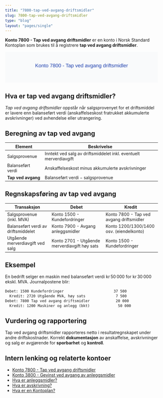 ```yaml
---
title: "7800-tap-ved-avgang-driftsmidler"
slug: 7800-tap-ved-avgang-driftsmidler
type: "blog"
layout: "pages/single"
---
```


**Konto 7800 - Tap ved avgang driftsmidler** er en konto i Norsk Standard Kontoplan som brukes til å registrere **tap ved avgang driftsmidler**.

![Illustrasjon av konto 7800 Tap ved avgang driftsmidler](7800-tap-ved-avgang-driftsmidler-image.svg)

## Hva er tap ved avgang driftsmidler?

*Tap ved avgang driftsmidler* oppstår når salgsprovenyet for et driftsmiddel er lavere enn balanseført verdi (anskaffelseskost fratrukket akkumulerte avskrivninger) ved avhendelse eller utrangering.

## Beregning av tap ved avgang

| Element                    | Beskrivelse                                                        |
|----------------------------|--------------------------------------------------------------------|
| Salgsprovenue              | Inntekt ved salg av driftsmiddelet inkl. eventuelt merverdiavgift   |
| Balanseført verdi          | Anskaffelseskost minus akkumulerte avskrivninger                   |
| **Tap ved avgang**         | Balanseført verdi − salgsprovenue                                  |

## Regnskapsføring av tap ved avgang

| Transaksjon                                          | Debet                                    | Kredit                                               |
|------------------------------------------------------|------------------------------------------|------------------------------------------------------|
| Salgsprovenue (inkl. MVA)                            | Konto 1500 - Kundefordringer             | Konto 7800 - Tap ved avgang driftsmidler             |
| Balanseført verdi av driftsmiddelet                  | Konto 7900 - Avgang anleggsmidler        | Konto 1200/1300/1400 osv. (eiendelkonto)              |
| Utgående merverdiavgift ved salg                     | Konto 2701 - Utgående merverdiavgift høy sats | Konto 1500 - Kundefordringer                   |

## Eksempel

En bedrift selger en maskin med balanseført verdi kr 50 000 for kr 30 000 ekskl. MVA. Journalpostene blir:

```plaintext
Debet: 1500 Kundefordringer                       37 500
  Kredit: 2720 Utgående MVA, høy sats              7 500
Debet: 7800 Tap ved avgang driftsmidler            20 000
  Kredit: 1200 Maskiner og anlegg (bkt)             50 000
```

## Vurdering og rapportering

Tap ved avgang driftsmidler rapporteres netto i resultatregnskapet under andre driftskostnader. Korrekt **dokumentasjon** av anskaffelse, avskrivninger og salg er avgjørende for **sporbarhet** og **kontroll**.

## Intern lenking og relaterte kontoer

* [Konto 7800 - Tap ved avgang driftsmidler](/blogs/kontoplan/7800-tap-ved-avgang-driftsmidler "Konto 7800 - Tap ved avgang driftsmidler")
* [Konto 3800 - Gevinst ved avgang av anleggsmidler](/blogs/kontoplan/3800-gevinst-ved-avgang-av-anleggsmidler "Konto 3800 - Gevinst ved avgang av anleggsmidler")
* [Hva er anleggsmidler?](/blogs/regnskap/hva-er-anleggsmidler "Hva er Anleggsmidler? Komplett Guide til Anleggsmidler i Regnskap")
* [Hva er avskrivning?](/blogs/regnskap/hva-er-avskrivning "Hva er avskrivning? Guide til avskrivninger")
* [Hva er en Kontoplan?](/blogs/regnskap/hva-er-kontoplan "Hva er en Kontoplan? Komplett Guide til Kontoplaner i Norsk Regnskap")
